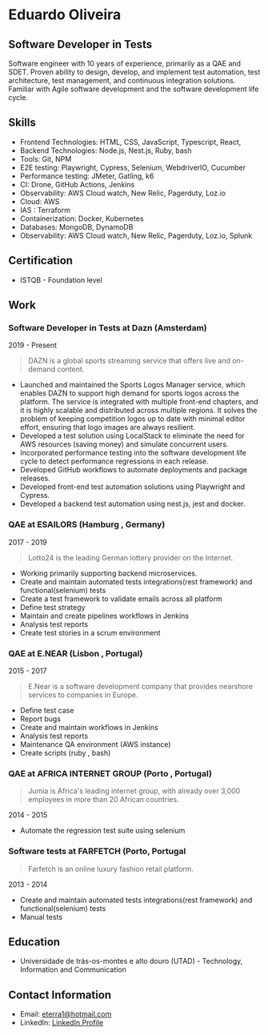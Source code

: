 # Eduardo Oliveira
## Software Developer in Tests

Software engineer with 10 years of experience, primarily as a QAE and SDET. Proven ability to design, develop, and implement test automation, test architecture, test management, and continuous integration solutions. Familiar with Agile software development and the software development life cycle.

## Skills

- Frontend Technologies: HTML, CSS, JavaScript, Typescript, React, 
- Backend Technologies: Node.js, Nest.js, Ruby, bash
- Tools: Git, NPM
- E2E testing: Playwright, Cypress, Selenium, WebdriverIO, Cucumber
- Performance testing: JMeter, Gatling, k6
- CI: Drone, GitHub Actions, Jenkins
- Observability: AWS Cloud watch, New Relic, Pagerduty, Loz.io
- Cloud: AWS 
- IAS : Terraform
- Containerization: Docker, Kubernetes
- Databases:  MongoDB, DynamoDB
- Observability: AWS Cloud watch, New Relic, Pagerduty, Loz.io, Splunk

## Certification
 - ISTQB - Foundation level

## Work

### Software Developer in Tests at Dazn (Amsterdam)
2019 - Present

> DAZN is a global sports streaming service that offers live and on-demand content.

- Launched and maintained the Sports Logos Manager service, which enables DAZN to support high demand for sports logos across the platform. The service is integrated with multiple front-end chapters, and it is highly scalable and distributed across multiple regions. It solves the problem of keeping competition logos up to date with minimal editor effort, ensuring that logo images are always resilient.
- Developed a test solution using LocalStack to eliminate the need for AWS resources (saving money) and simulate concurrent users.
- Incorporated performance testing into the software development life cycle to detect performance regressions in each release.
- Developed GitHub workflows to automate deployments and package releases.
- Developed front-end test automation solutions using Playwright and Cypress.
- Developed a backend test automation using nest.js, jest and docker.



### QAE at ESAILORS  (Hamburg , Germany)
2017 - 2019

> Lotto24 is the leading German lottery provider on the Internet.

- Working primarily supporting backend microservices.
- Create and maintain automated tests integrations(rest framework) and functional(selenium) tests
- Create a test framework to validate emails across all platform
- Define test strategy
- Maintain and create pipelines workflows in Jenkins
- Analysis test reports
- Create test stories in a scrum environment

### QAE at E.NEAR  (Lisbon , Portugal)
2015 - 2017

> E.Near is a software development company that provides nearshore services to companies in Europe.


- Define test case
- Report bugs
- Create and maintain workflows in Jenkins
- Analysis test reports
- Maintenance QA environment (AWS instance)
- Create scripts (ruby , bash)


### QAE at AFRICA INTERNET GROUP (Porto , Portugal)
 > Jumia is Africa's leading internet group, with already over 3,000 employees in more than 20 African countries.

2014 - 2015

- Automate the regression test suite using selenium

### Software tests at FARFETCH (Porto, Portugal
> Farfetch is an online luxury fashion retail platform.

2013 - 2014

- Create and maintain automated tests integrations(rest framework) and functional(selenium) tests
- Manual tests

## Education

- Universidade de trás-os-montes e alto douro (UTAD) - Technology, Information  and Communication

## Contact Information

- Email: eterra1@hotmail.com
- LinkedIn: [LinkedIn Profile](https://www.linkedin.com/in/eduardosoliveira)
